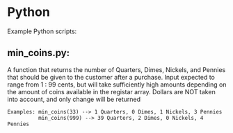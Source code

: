 # Python

Example Python scripts:

## min_coins.py:
  A function that returns the number of Quarters, Dimes, Nickels, and Pennies that should be given to the customer after a purchase. Input expected to range from 1 : 99 cents, but will take sufficiently high amounts depending on the amount of coins available in the registar array. Dollars are NOT taken into account, and only change will be returned
  ```
  Examples: min_coins(33) --> 1 Quarters, 0 Dimes, 1 Nickels, 3 Pennies
            min_coins(999) --> 39 Quarters, 2 Dimes, 0 Nickels, 4 Pennies
  ```
